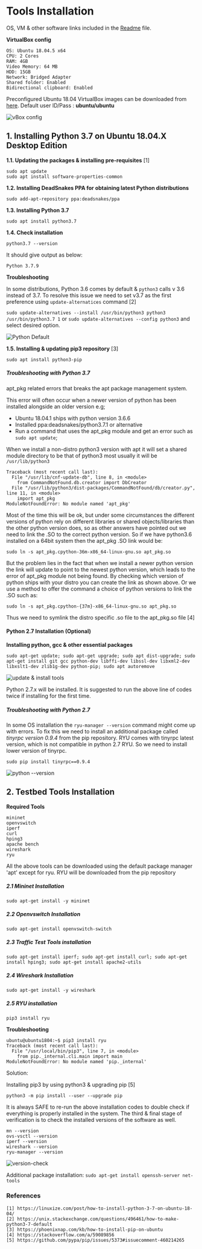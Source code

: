 # Tools Installation

OS, VM & other software links included in the [Readme](https://github.com/biplabro/SDN-hands-on_Openflow-Mininet-RYU/blob/master/README.md) file.

**VirtualBox config**

	OS: Ubuntu 18.04.5 x64
	CPU: 2 Cores 
	RAM: 4GB 
	Video Memory: 64 MB
	HDD: 15GB
	Network: Bridged Adapter
	Shared folder: Enabled
	Bidirectional clipboard: Enabled

Preconfigured Ubuntu 18.04 VirtualBox images can be downloaded from [here](https://www.linuxvmimages.com/images/ubuntu-1804/). Default user ID/Pass : **ubuntu/ubuntu**

![vBox config](https://github.com/biplabro/SDN-hands-on_Openflow-Mininet-RYU/blob/master/images/vbox.png)

## 1. Installing Python 3.7 on Ubuntu 18.04.X Desktop Edition

**1.1. Updating the packages & installing pre-requisites** [1]
```
sudo apt update
sudo apt install software-properties-common
```

**1.2. Installing DeadSnakes PPA for obtaining latest Python distributions**

```sudo add-apt-repository ppa:deadsnakes/ppa```

**1.3. Installing Python 3.7**

```sudo apt install python3.7```

**1.4. Check installation**

```python3.7 --version```

It should give output as below:

```Python 3.7.9```

**Troubleshooting**

In some distributions, Python 3.6 comes by default & ```python3``` calls v 3.6 instead of 3.7. To resolve this issue we need to set v3.7 as the first preference using ```update-alternatices``` command [2]

```sudo update-alternatives --install /usr/bin/python3 python3 /usr/bin/python3.7 1```
or
```sudo update-alternatives --config python3``` and select desired option.

![Python Default](https://github.com/biplabro/SDN-hands-on_Openflow-Mininet-RYU/blob/master/images/python3.7-default.png)

**1.5. Installing & updating pip3 repository** [3]

```sudo apt install python3-pip```

##### Troubleshooting with Python 3.7
apt_pkg related errors that breaks the apt package management system.

This error will often occur when a newer version of python has been installed alongside an older version e.g;
- Ubuntu 18.04.1 ships with python version 3.6.6
- Installed ppa:deadsnakes/python3.7.1 or alternative
- Run a command that uses the apt_pkg module and get an error such as ```sudo apt update```;


When we install a non-distro python3 version with apt it will set a shared module directory to be that of python3 most usually it will be ```/usr/lib/python3```
    
```
Traceback (most recent call last):
  File "/usr/lib/cnf-update-db", line 8, in <module>
    from CommandNotFound.db.creator import DbCreator
  File "/usr/lib/python3/dist-packages/CommandNotFound/db/creator.py", line 11, in <module>
    import apt_pkg
ModuleNotFoundError: No module named 'apt_pkg'
```

Most of the time this will be ok, but under some circumstances the different versions of python rely on different libraries or shared objects/libraries than the other python version does, so as other answers have pointed out we need to link the .SO to the correct python version. So if we have python3.6 installed on a 64bit system then the apt_pkg .SO link would be:

```sudo ln -s apt_pkg.cpython-36m-x86_64-linux-gnu.so apt_pkg.so```

But the problem lies in the fact that when we install a newer python version the link will update to point to the newest python version, which leads to the error of apt_pkg module not being found. By checking which version of python ships with your distro you can create the link as shown above. Or we use a method to offer the command a choice of python versions to link the .SO such as:

```sudo ln -s apt_pkg.cpython-{37m}-x86_64-linux-gnu.so apt_pkg.so```

Thus we need to symlink the distro specific .so file to the apt_pkg.so file [4]

#### Python 2.7 Installation (Optional)

**Installing python, gcc & other essential packages** 

```sudo apt-get update; sudo apt-get upgrade; sudo apt dist-upgrade; sudo apt-get install git gcc python-dev libffi-dev libssl-dev libxml2-dev libxslt1-dev zlib1g-dev python-pip; sudo apt autoremove```

![update & install tools](https://github.com/biplabro/SDN-hands-on_Openflow-Mininet-RYU/blob/master/images/update.png)

Python 2.7.x will be installed. It is suggested to run the above line of codes twice if installing for the first time. 

##### Troubleshooting with Python 2.7
In some OS installation the ```ryu-manager --version``` command might come up with errors. To fix this we need to install an additional package called *tinyrpc version 0.9.4* from the pip repository. RYU comes with tinyrpc latest version, which is not compatible in python 2.7 RYU. So we need to install lower version of tinyrpc.

```sudo pip install tinyrpc==0.9.4```

![python --version](https://github.com/biplabro/SDN-hands-on_Openflow-Mininet-RYU/blob/master/images/python%20version.png)

## 2. Testbed Tools Installation

**Required Tools**

	mininet
	openvswitch
	iperf
	curl
	hping3
	apache bench
	wireshark
	ryu
All the above tools can be downloaded using the default package manager 'apt' except for ryu. RYU will be downloaded from the pip repository

##### 2.1 Mininet Installation
```sudo apt-get install -y mininet```

##### 2.2 Openvswitch Installation
```sudo apt-get install openvswitch-switch```

##### 2.3 Traffic Test Tools installation
```sudo apt-get install iperf; sudo apt-get install curl; sudo apt-get install hping3; sudo apt-get install apache2-utils```

##### 2.4 Wireshark Installation
```sudo apt-get install -y wireshark```

##### 2.5 RYU installation
```pip3 install ryu```

**Troubleshooting**
```
ubuntu@ubuntu1804:~$ pip3 install ryu
Traceback (most recent call last):
  File "/usr/local/bin/pip3", line 7, in <module>
    from pip._internal.cli.main import main
ModuleNotFoundError: No module named 'pip._internal'
```
Solution:

Installing pip3 by using python3 & upgrading pip [5]

```python3 -m pip install --user --upgrade pip```


It is always SAFE to re-run the above installation codes to double check if everything is properly installed in the system. The third & final stage of verification is to check the installed versions of the software as well.

	mn --version
	ovs-vsctl --version
	iperf --version
	wireshark --version	
	ryu-manager --version
	
![version-check](https://github.com/biplabro/SDN-hands-on_Openflow-Mininet-RYU/blob/master/images/versions.png)

Additional package installation:
```sudo apt-get install openssh-server net-tools```

### References
```
[1] https://linuxize.com/post/how-to-install-python-3-7-on-ubuntu-18-04/
[2] https://unix.stackexchange.com/questions/496461/how-to-make-python3-7-default
[3] https://phoenixnap.com/kb/how-to-install-pip-on-ubuntu
[4] https://stackoverflow.com/a/59089856
[5] https://github.com/pypa/pip/issues/5373#issuecomment-460214265
```
